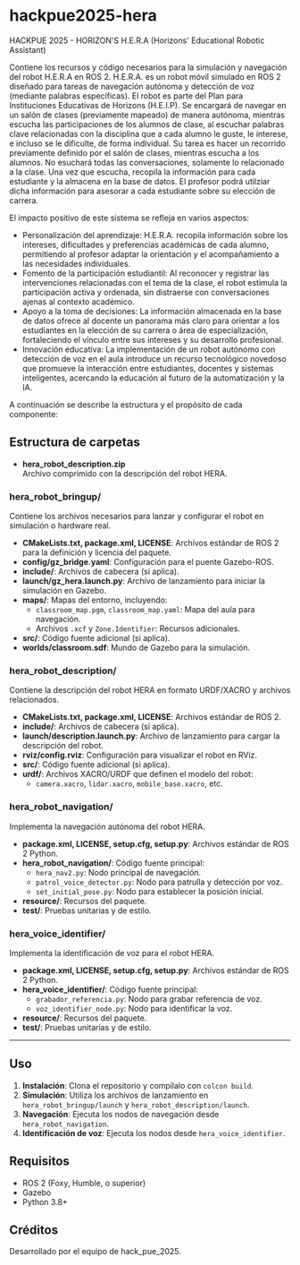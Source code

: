 # hackpue2025-hera
HACKPUE 2025 - HORIZON'S H.E.R.A (Horizons' Educational Robotic Assistant)

Contiene los recursos y código necesarios para la simulación y navegación del robot H.E.R.A en ROS 2. 
H.E.R.A. es un robot móvil simulado en ROS 2 diseñado para tareas de navegación autónoma y detección de voz (mediante palabras específicas). El robot es parte del Plan para Instituciones Educativas de Horizons (H.E.I.P). Se encargará de navegar en un salón de clases (previamente mapeado) de manera autónoma, mientras escucha las participaciones de los alumnos de clase, al escuchar palabras clave relacionadas con la disciplina que a cada alumno le guste, le interese, e incluso se le dificulte, de forma individual.  Su tarea es hacer un recorrido previamente definido por el salón de clases, mientras escucha a los alumnos. No esuchará todas las conversaciones, solamente lo relacionado a la clase. Una vez que escucha, recopila la información para cada estudiante y la almacena en la base de datos. El profesor podrá utilziar dicha información para asesorar a cada estudiante sobre su elección de carrera. 

El impacto positivo de este sistema se refleja en varios aspectos:
- Personalización del aprendizaje: H.E.R.A. recopila información sobre los intereses, dificultades y preferencias académicas de cada alumno, permitiendo al profesor adaptar la orientación y el acompañamiento a las necesidades individuales.
- Fomento de la participación estudiantil: Al reconocer y registrar las intervenciones relacionadas con el tema de la clase, el robot estimula la participación activa y ordenada, sin distraerse con conversaciones ajenas al contexto académico.
- Apoyo a la toma de decisiones: La información almacenada en la base de datos ofrece al docente un panorama más claro para orientar a los estudiantes en la elección de su carrera o área de especialización, fortaleciendo el vínculo entre sus intereses y su desarrollo profesional.
- Innovación educativa: La implementación de un robot autónomo con detección de voz en el aula introduce un recurso tecnológico novedoso que promueve la interacción entre estudiantes, docentes y sistemas inteligentes, acercando la educación al futuro de la automatización y la IA.

A continuación se describe la estructura y el propósito de cada componente:

## Estructura de carpetas

- **hera_robot_description.zip**  
  Archivo comprimido con la descripción del robot HERA.

### hera_robot_bringup/
Contiene los archivos necesarios para lanzar y configurar el robot en simulación o hardware real.

- **CMakeLists.txt, package.xml, LICENSE**: Archivos estándar de ROS 2 para la definición y licencia del paquete.
- **config/gz_bridge.yaml**: Configuración para el puente Gazebo-ROS.
- **include/**: Archivos de cabecera (si aplica).
- **launch/gz_hera.launch.py**: Archivo de lanzamiento para iniciar la simulación en Gazebo.
- **maps/**: Mapas del entorno, incluyendo:
  - `classroom_map.pgm`, `classroom_map.yaml`: Mapa del aula para navegación.
  - Archivos `.xcf` y `Zone.Identifier`: Recursos adicionales.
- **src/**: Código fuente adicional (si aplica).
- **worlds/classroom.sdf**: Mundo de Gazebo para la simulación.

### hera_robot_description/
Contiene la descripción del robot HERA en formato URDF/XACRO y archivos relacionados.

- **CMakeLists.txt, package.xml, LICENSE**: Archivos estándar de ROS 2.
- **include/**: Archivos de cabecera (si aplica).
- **launch/description.launch.py**: Archivo de lanzamiento para cargar la descripción del robot.
- **rviz/config.rviz**: Configuración para visualizar el robot en RViz.
- **src/**: Código fuente adicional (si aplica).
- **urdf/**: Archivos XACRO/URDF que definen el modelo del robot:
  - `camera.xacro`, `lidar.xacro`, `mobile_base.xacro`, etc.

### hera_robot_navigation/
Implementa la navegación autónoma del robot HERA.

- **package.xml, LICENSE, setup.cfg, setup.py**: Archivos estándar de ROS 2 Python.
- **hera_robot_navigation/**: Código fuente principal:
  - `hera_nav2.py`: Nodo principal de navegación.
  - `patrol_voice_detector.py`: Nodo para patrulla y detección por voz.
  - `set_initial_pose.py`: Nodo para establecer la posición inicial.
- **resource/**: Recursos del paquete.
- **test/**: Pruebas unitarias y de estilo.

### hera_voice_identifier/
Implementa la identificación de voz para el robot HERA.

- **package.xml, LICENSE, setup.cfg, setup.py**: Archivos estándar de ROS 2 Python.
- **hera_voice_identifier/**: Código fuente principal:
  - `grabador_referencia.py`: Nodo para grabar referencia de voz.
  - `voz_identifier_node.py`: Nodo para identificar la voz.
- **resource/**: Recursos del paquete.
- **test/**: Pruebas unitarias y de estilo.

---

## Uso

1. **Instalación**: Clona el repositorio y compílalo con `colcon build`.
2. **Simulación**: Utiliza los archivos de lanzamiento en `hera_robot_bringup/launch` y `hera_robot_description/launch`.
3. **Navegación**: Ejecuta los nodos de navegación desde `hera_robot_navigation`.
4. **Identificación de voz**: Ejecuta los nodos desde `hera_voice_identifier`.

## Requisitos

- ROS 2 (Foxy, Humble, o superior)
- Gazebo
- Python 3.8+

## Créditos

Desarrollado por el equipo de hack_pue_2025.
